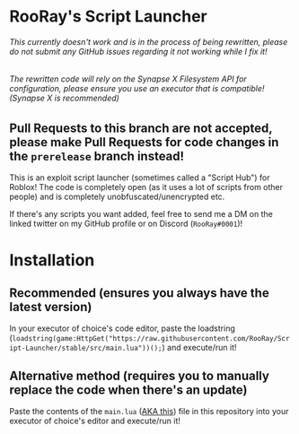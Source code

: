 # RooRay's Script Launcher

###### This currently doesn't work and is in the process of being rewritten, please do not submit any GitHub issues regarding it not working while I fix it! 
###### The rewritten code will rely on the Synapse X Filesystem API for configuration, please ensure you use an executor that is compatible! (Synapse X is recommended)

## Pull Requests to this branch are not accepted, please make Pull Requests for code changes in the `prerelease` branch instead!

This is an exploit script launcher (sometimes called a "Script Hub") for Roblox! The code is completely open (as it uses a lot of scripts from other people) and is completely unobfuscated/unencrypted etc.

If there's any scripts you want added, feel free to send me a DM on the linked twitter on my GitHub profile or on Discord (`RooRay#0001`)!

# Installation

## Recommended (ensures you always have the latest version)

In your executor of choice's code editor, paste the loadstring (`loadstring(game:HttpGet("https://raw.githubusercontent.com/RooRay/Script-Launcher/stable/src/main.lua"))();`) and execute/run it!

## Alternative method (requires you to manually replace the code when there's an update)

Paste the contents of the `main.lua` ([AKA this](https://github.com/RooRay/Script-Launcher/blob/stable/src/main.lua)) file in this repository into your executor of choice's editor and execute/run it!
